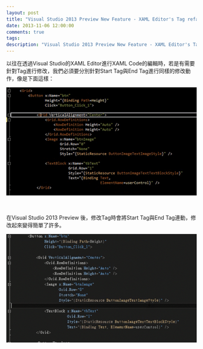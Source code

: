 ```yaml
---
layout: post
title: "Visual Studio 2013 Preview New Feature - XAML Editor's Tag refactoring"
date: 2013-11-06 12:00:00
comments: true
tags: 
description: "Visual Studio 2013 Preview New Feature - XAML Editor's Tag refactoring"
---
```

<p>
	以往在透過Visual Studio的XAML Editor進行XAML Code的編輯時，若是有需要針對Tag進行修改，我們必須要分別針對Start Tag與End Tag進行同樣的修改動作，像是下面這樣：</p>
<p>
	<img border="0" src="\images\posts\72424020-07f3-40fb-8f96-7c9455c76428\2013830162216485.gif" /></p>
<p>
	 </p>
<p>
	在Visual Studio 2013 Preview 後，修改Tag時會將Start Tag與End Tag連動，修改起來變得簡單了許多。</p>
<p>
	<img border="0" src="\images\posts\72424020-07f3-40fb-8f96-7c9455c76428\2013830162340579.gif" /></p>
